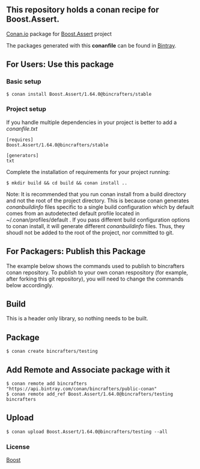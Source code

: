 ## This repository holds a conan recipe for Boost.Assert.

[Conan.io](https://conan.io) package for [Boost.Assert](https://github.com/Boostorg/Assert) project

The packages generated with this **conanfile** can be found in [Bintray](https://bintray.com/bincrafters/conan-public/Boost.Assert%3Abincrafters).

## For Users: Use this package

### Basic setup

    $ conan install Boost.Assert/1.64.0@bincrafters/stable

### Project setup

If you handle multiple dependencies in your project is better to add a *conanfile.txt*

    [requires]
    Boost.Assert/1.64.0@bincrafters/stable

    [generators]
    txt

Complete the installation of requirements for your project running:</small></span>

    $ mkdir build && cd build && conan install ..
	
Note: It is recommended that you run conan install from a build directory and not the root of the project directory.  This is because conan generates *conanbuildinfo* files specific to a single build configuration which by default comes from an autodetected default profile located in ~/.conan/profiles/default .  If you pass different build configuration options to conan install, it will generate different *conanbuildinfo* files.  Thus, they shoudl not be added to the root of the project, nor committed to git. 

## For Packagers: Publish this Package

The example below shows the commands used to publish to bincrafters conan repository. To publish to your own conan respository (for example, after forking this git repository), you will need to change the commands below accordingly. 

## Build  

This is a header only library, so nothing needs to be built.

## Package 

    $ conan create bincrafters/testing
	
## Add Remote and Associate package with it

	$ conan remote add bincrafters "https://api.bintray.com/conan/bincrafters/public-conan"
	$ conan remote add_ref Boost.Assert/1.64.0@bincrafters/testing bincrafters

## Upload

    $ conan upload Boost.Assert/1.64.0@bincrafters/testing --all

### License
[Boost](LICENSE)
